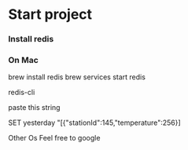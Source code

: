 # Start project

### Install redis

### On Mac
brew install redis
brew services start redis

redis-cli

paste this string

SET yesterday "[{\"stationId\":145,\"temperature\":256}]

Other Os
Feel free to google